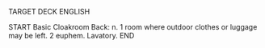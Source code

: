 TARGET DECK
ENGLISH

START
Basic
Cloakroom
Back: n. 1 room where outdoor clothes or luggage may be left. 2 euphem. Lavatory.
END

